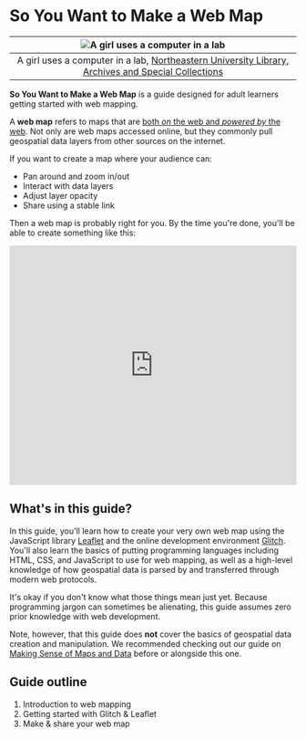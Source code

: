 # So You Want to Make a Web Map

|![A girl uses a computer in a lab](https://repository.library.northeastern.edu/downloads/neu:195381?datastream_id=thumbnail_5)
|:--:|
|<figcaption>A girl uses a computer in a lab, [Northeastern University Library, Archives and Special Collections](https://repository.library.northeastern.edu/files/neu:195380)</figcaption>

**So You Want to Make a Web Map** is a guide designed for adult learners getting started with web mapping.

A **web map** refers to maps that are [both *on* the web and *powered by* the web](http://132.72.155.230:3838/js/leaflet.html#what-is-web-map). Not only are web maps accessed online, but they commonly pull geospatial data layers from other sources on the internet.

If you want to create a map where your audience can:

- Pan around and zoom in/out
- Interact with data layers
- Adjust layer opacity
- Share using a stable link

Then a web map is probably right for you. By the time you're done, you'll be able to create something like this:

<div class="glitch-embed-wrap" style="height: 420px; width: 100%;">
  <iframe
    src="https://glitch.com/embed/#!/embed/synagogues-example?path=index.html&previewSize=100"
    title="synagogues-example on Glitch"
    allow="geolocation; microphone; camera; midi; encrypted-media; xr-spatial-tracking; fullscreen"
    allowFullScreen
    style="height: 100%; width: 100%; border: 0;">
  </iframe>
</div>

## What's in this guide?

In this guide, you'll learn how to create your very own web map using the JavaScript library [Leaflet](https://leafletjs.com) and the online development environment [Glitch](https://www.glitch.com). You'll also learn the basics of putting programming languages including HTML, CSS, and JavaScript to use for web mapping, as well as a high-level knowledge of how geospatial data is parsed by and transferred through modern web protocols.

It's okay if you don't know what those things mean just yet. Because programming jargon can sometimes be alienating, this guide assumes zero prior knowledge with web development.

Note, however, that this guide does **not** cover the basics of geospatial data creation and manipulation. We recommended checking out our guide on [Making Sense of Maps and Data](https://cartinal.leventhalmap.org/guides/making-sense-maps-data/) before or alongside this one.

## Guide outline

1. Introduction to web mapping
2. Getting started with Glitch & Leaflet
3. Make & share your web map

